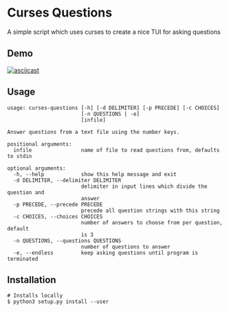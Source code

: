 # Curses Questions

A simple script which uses curses to create a nice TUI for asking questions

## Demo

[![asciicast](https://asciinema.org/a/VM1Gx7rwbmdSP1vFbd5HecPtx.svg)](https://asciinema.org/a/VM1Gx7rwbmdSP1vFbd5HecPtx)

## Usage

```
usage: curses-questions [-h] [-d DELIMITER] [-p PRECEDE] [-c CHOICES]
                        [-n QUESTIONS | -e]
                        [infile]

Answer questions from a text file using the number keys.

positional arguments:
  infile                name of file to read questions from, defaults to stdin

optional arguments:
  -h, --help            show this help message and exit
  -d DELIMITER, --delimiter DELIMITER
                        delimiter in input lines which divide the question and
                        answer
  -p PRECEDE, --precede PRECEDE
                        precede all question strings with this string
  -c CHOICES, --choices CHOICES
                        number of answers to choose from per question, default
                        is 3
  -n QUESTIONS, --questions QUESTIONS
                        number of questions to answer
  -e, --endless         keep asking questions until program is terminated

```

## Installation

```
# Installs locally
$ python3 setup.py install --user
```
